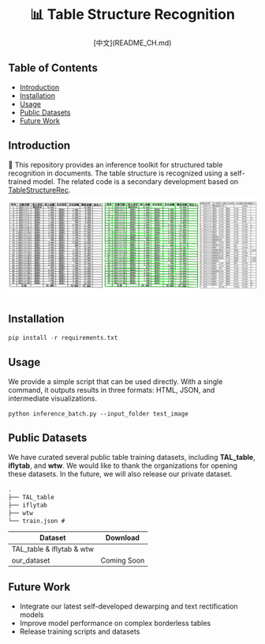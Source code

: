 <div align="center">
  <div align="center">
    <h1><b>📊 Table Structure Recognition</b></h1>
    [中文](README_CH.md)
  </div>
</div>

## Table of Contents
- [Introduction](##introduction)
- [Installation](##installation)
- [Usage](##usage)
- [Public Datasets](##datasets)
- [Future Work](##future-work)

## Introduction 

💖 This repository provides an inference toolkit for structured table recognition in documents. The table structure is recognized using a self-trained model. The related code is a secondary development based on [TableStructureRec](https://github.com/RapidAI/TableStructureRec/tree/main). 
![Demo](./figures/case.gif)

## Installation
```python {linenos=table}
pip install -r requirements.txt
```

## Usage
We provide a simple script that can be used directly. With a single command, it outputs results in three formats: HTML, JSON, and intermediate visualizations.
```
python inference_batch.py --input_folder test_image
```

## Public Datasets
We have curated several public table training datasets, including **TAL_table**, **iflytab**, and **wtw**. We would like to thank the organizations for opening these datasets. In the future, we will also release our private dataset.

```
.
├── TAL_table
├── iflytab
├── wtw
└── train.json #
```

| Dataset               | Download      |
|----------------------|---------------|
| TAL_table & iflytab & wtw |         |
| our_dataset          | Coming Soon   |

## Future Work
- Integrate our latest self-developed dewarping and text rectification models  
- Improve model performance on complex borderless tables  
- Release training scripts and datasets
